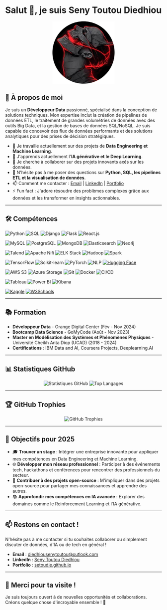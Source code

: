 # Salut 👋, je suis Seny Toutou Diedhiou

<div align="center">
  <picture>
    <source media="(prefers-color-scheme: dark)" srcset="65713703-modified.png">
    <source media="(prefers-color-scheme: light)" srcset="vrimg-modified.png">
    <img alt="This is my default image" src="65713703-modified.png" width="200">
  </picture>
</div>

## 🚀 À propos de moi

Je suis un **Développeur Data** passionné, spécialisé dans la conception de solutions techniques. Mon expertise inclut la création de pipelines de données ETL, le traitement de grandes volumétries de données avec des outils Big Data, et la gestion de bases de données SQL/NoSQL. Je suis capable de concevoir des flux de données performants et des solutions analytiques pour des prises de décision stratégiques.

- 🔭 Je travaille actuellement sur des projets de **Data Engineering et Machine Learning**.
- 🌱 J'apprends actuellement l'**IA générative et le Deep Learning**.
- 👯 Je cherche à collaborer sur des projets innovants axés sur les données.
- 💬 N'hésite pas à me poser des questions sur **Python, SQL, les pipelines ETL et la visualisation de données**.
- 📫 Comment me contacter : [Email](mailto:diedhiousenytoutou@outlook.com) | [LinkedIn](https://www.linkedin.com/in/seny-toutou-diedhiou) | [Portfolio](https://setoudie.github.io)
- ⚡ Fun fact : J'adore résoudre des problèmes complexes grâce aux données et les transformer en insights actionnables.

---

## 🛠️ Compétences

![Python](https://img.shields.io/badge/Python-3776AB?style=for-the-badge&logo=python&logoColor=white)
![SQL](https://img.shields.io/badge/SQL-4479A1?style=for-the-badge&logo=mysql&logoColor=white)
![Django](https://img.shields.io/badge/Django-092E20?style=for-the-badge&logo=django&logoColor=white)
![Flask](https://img.shields.io/badge/Flask-000000?style=for-the-badge&logo=flask&logoColor=white)
![React.js](https://img.shields.io/badge/React.js-61DAFB?style=for-the-badge&logo=react&logoColor=white)

![MySQL](https://img.shields.io/badge/MySQL-4479A1?style=for-the-badge&logo=mysql&logoColor=white)
![PostgreSQL](https://img.shields.io/badge/PostgreSQL-4169E1?style=for-the-badge&logo=postgresql&logoColor=white)
![MongoDB](https://img.shields.io/badge/MongoDB-47A248?style=for-the-badge&logo=mongodb&logoColor=white)
![Elasticsearch](https://img.shields.io/badge/Elasticsearch-005571?style=for-the-badge&logo=elasticsearch&logoColor=white)
![Neo4j](https://img.shields.io/badge/Neo4j-008CC1?style=for-the-badge&logo=neo4j&logoColor=white)

![Talend](https://img.shields.io/badge/Talend-FF6D70?style=for-the-badge&logo=talend&logoColor=white)
![Apache Nifi](https://img.shields.io/badge/Apache_Nifi-000000?style=for-the-badge&logo=apache&logoColor=white)
![ELK Stack](https://img.shields.io/badge/ELK_Stack-005571?style=for-the-badge&logo=elasticstack&logoColor=white)
![Hadoop](https://img.shields.io/badge/Hadoop-66CCFF?style=for-the-badge&logo=apachehadoop&logoColor=white)
![Spark](https://img.shields.io/badge/Spark-E25A1C?style=for-the-badge&logo=apachespark&logoColor=white)

![TensorFlow](https://img.shields.io/badge/TensorFlow-FF6F00?style=for-the-badge&logo=tensorflow&logoColor=white)
![Scikit-learn](https://img.shields.io/badge/Scikit_learn-F7931E?style=for-the-badge&logo=scikitlearn&logoColor=white)
![PyTorch](https://img.shields.io/badge/PyTorch-EE4C2C?style=for-the-badge&logo=pytorch&logoColor=white)
![NLP](https://img.shields.io/badge/NLP-000000?style=for-the-badge&logo=natural-language-processing&logoColor=white)
[![Hugging Face](https://img.shields.io/badge/Hugging%20Face-FF6F00?style=for-the-badge&logo=huggingface&logoColor=white)](https://huggingface.co/ton-profil)

![AWS S3](https://img.shields.io/badge/AWS_S3-569A31?style=for-the-badge&logo=amazons3&logoColor=white)
![Azure Storage](https://img.shields.io/badge/Azure_Storage-0089D6?style=for-the-badge&logo=microsoftazure&logoColor=white)
![Git](https://img.shields.io/badge/Git-F05032?style=for-the-badge&logo=git&logoColor=white)
![Docker](https://img.shields.io/badge/Docker-2496ED?style=for-the-badge&logo=docker&logoColor=white)
![CI/CD](https://img.shields.io/badge/CI/CD-000000?style=for-the-badge&logo=githubactions&logoColor=white)

![Tableau](https://img.shields.io/badge/Tableau-E97627?style=for-the-badge&logo=tableau&logoColor=white)
![Power BI](https://img.shields.io/badge/Power_BI-F2C811?style=for-the-badge&logo=powerbi&logoColor=white)
![Kibana](https://img.shields.io/badge/Kibana-005571?style=for-the-badge&logo=kibana&logoColor=white)

[![Kaggle](https://img.shields.io/badge/Kaggle-20BEFF?style=for-the-badge&logo=kaggle&logoColor=white)](https://www.kaggle.com/setoudie)
[![W3Schools](https://img.shields.io/badge/W3Schools-04AA6D?style=for-the-badge&logo=w3schools&logoColor=white)](https://www.w3profile.com/setoudie)

---

## 📚 Formation

- **Développeur Data** - Orange Digital Center (Fév - Nov 2024)
- **Bootcamp Data Science** - GoMyCode (Août - Nov 2023)
- **Master en Modélisation des Systèmes et Phénomènes Physiques** - Université Cheikh Anta Diop (UCAD) (2018 - 2024)
- **Certifications** : IBM Data and AI, Coursera Projects, Deeplearning.AI

---

## 📊 Statistiques GitHub

<div align="center">
  <img src="https://github-readme-stats.vercel.app/api?username=setoudie&show_icons=true&theme=radical" alt="Statistiques GitHub">
  <img src="https://github-readme-stats.vercel.app/api/top-langs/?username=setoudie&layout=compact&theme=radical" alt="Top Langages">
</div>

---

## 🏆 GitHub Trophies

<div align="center">
  <img src="https://github-profile-trophy.vercel.app/?username=setoudie&theme=radical&no-frame=true&row=1&column=7" alt="GitHub Trophies">
</div>

---

## 🎯 Objectifs pour 2025

- 🎓 **Trouver un stage** : Intégrer une entreprise innovante pour appliquer mes compétences en Data Engineering et Machine Learning.
- 🌐 **Développer mon réseau professionnel** : Participer à des événements tech, hackathons et conférences pour rencontrer des professionnels du secteur.
- 🚀 **Contribuer à des projets open-source** : M'impliquer dans des projets open-source pour partager mes connaissances et apprendre des autres.
- 📚 **Approfondir mes compétences en IA avancée** : Explorer des domaines comme le Reinforcement Learning et l'IA générative.

---

## 📫 Restons en contact !

N'hésite pas à me contacter si tu souhaites collaborer ou simplement discuter de données, d'IA ou de tech en général !

- **Email** : [diedhiousenytoutou@outlook.com](mailto:diedhiousenytoutou@outlook.com)
- **LinkedIn** : [Seny Toutou Diedhiou](https://www.linkedin.com/in/seny-toutou-diedhiou)
- **Portfolio** : [setoudie.github.io](https://setoudie.github.io)

---

## 🙏 Merci pour ta visite !

Je suis toujours ouvert à de nouvelles opportunités et collaborations. Créons quelque chose d'incroyable ensemble ! 🚀
